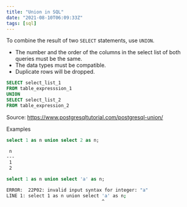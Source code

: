 ```yaml
---
title: "Union in SQL"
date: "2021-08-10T06:09:33Z"
tags: [sql]
---
```

To combine the result of two `SELECT` statements, use `UNION`.

- The number and the order of the columns in the select list of both queries must be the same.
- The data types must be compatible.
- Duplicate rows will be dropped.

```sql
SELECT select_list_1
FROM table_expresssion_1
UNION
SELECT select_list_2
FROM table_expression_2
```

Source: https://www.postgresqltutorial.com/postgresql-union/

Examples
```sql
select 1 as n union select 2 as n;
```

```sh
 n
---
 1
 2
```

```sql
select 1 as n union select 'a' as n;
```

```sh
ERROR:  22P02: invalid input syntax for integer: "a"
LINE 1: select 1 as n union select 'a' as n;
                                   ^
```